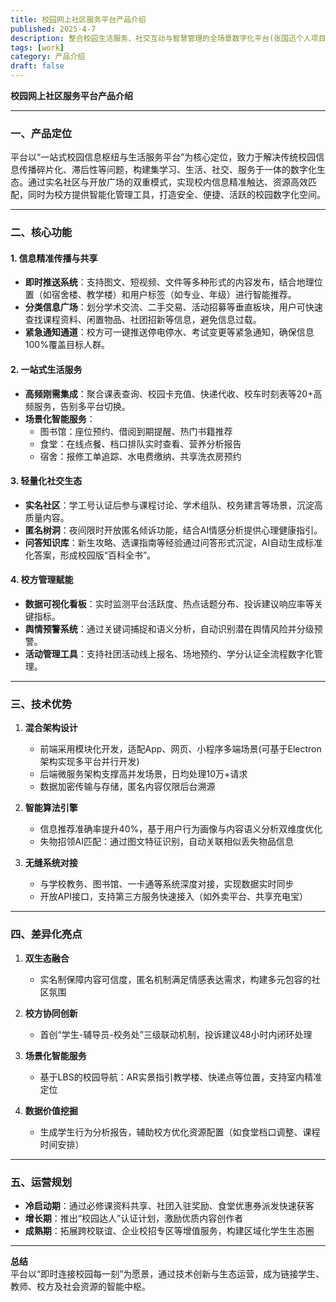 ```yaml
---
title: 校园网上社区服务平台产品介绍
published: 2025-4-7
description: 整合校园生活服务、社交互动与智慧管理的全场景数字化平台(张国迅个人项目作业/创新创业课程)
tags: [work]
category: 产品介绍
draft: false
---
```


**校园网上社区服务平台产品介绍**

---

### **一、产品定位**
平台以“一站式校园信息枢纽与生活服务平台”为核心定位，致力于解决传统校园信息传播碎片化、滞后性等问题，构建集学习、生活、社交、服务于一体的数字化生态。通过实名社区与开放广场的双重模式，实现校内信息精准触达、资源高效匹配，同时为校方提供智能化管理工具，打造安全、便捷、活跃的校园数字化空间。

---

### **二、核心功能**
#### **1. 信息精准传播与共享**
- **即时推送系统**：支持图文、短视频、文件等多种形式的内容发布，结合地理位置（如宿舍楼、教学楼）和用户标签（如专业、年级）进行智能推荐。
- **分类信息广场**：划分学术交流、二手交易、活动招募等垂直板块，用户可快速查找课程资料、闲置物品、社团招新等信息，避免信息过载。
- **紧急通知通道**：校方可一键推送停电停水、考试变更等紧急通知，确保信息100%覆盖目标人群。

#### **2. 一站式生活服务**
- **高频刚需集成**：聚合课表查询、校园卡充值、快递代收、校车时刻表等20+高频服务，告别多平台切换。
- **场景化智能服务**：
    - 图书馆：座位预约、借阅到期提醒、热门书籍推荐
    - 食堂：在线点餐、档口排队实时查看、营养分析报告
    - 宿舍：报修工单追踪、水电费缴纳、共享洗衣房预约

#### **3. 轻量化社交生态**
- **实名社区**：学工号认证后参与课程讨论、学术组队、校务建言等场景，沉淀高质量内容。
- **匿名树洞**：夜间限时开放匿名倾诉功能，结合AI情感分析提供心理健康指引。
- **问答知识库**：新生攻略、选课指南等经验通过问答形式沉淀，AI自动生成标准化答案，形成校园版“百科全书”。

#### **4. 校方管理赋能**
- **数据可视化看板**：实时监测平台活跃度、热点话题分布、投诉建议响应率等关键指标。
- **舆情预警系统**：通过关键词捕捉和语义分析，自动识别潜在舆情风险并分级预警。
- **活动管理工具**：支持社团活动线上报名、场地预约、学分认证全流程数字化管理。

---

### **三、技术优势**
1. **混合架构设计**
    - 前端采用模块化开发，适配App、网页、小程序多端场景(可基于Electron架构实现多平台并行开发)
    - 后端微服务架构支撑高并发场景，日均处理10万+请求
    - 数据加密传输与存储，匿名内容仅限后台溯源

2. **智能算法引擎**
    - 信息推荐准确率提升40%，基于用户行为画像与内容语义分析双维度优化
    - 失物招领AI匹配：通过图文特征识别，自动关联相似丢失物品信息

3. **无缝系统对接**
    - 与学校教务、图书馆、一卡通等系统深度对接，实现数据实时同步
    - 开放API接口，支持第三方服务快速接入（如外卖平台、共享充电宝）

---

### **四、差异化亮点**
1. **双生态融合**
    - 实名制保障内容可信度，匿名机制满足情感表达需求，构建多元包容的社区氛围

2. **校方协同创新**
    - 首创“学生-辅导员-校务处”三级联动机制，投诉建议48小时内闭环处理

3. **场景化智能服务**
    - 基于LBS的校园导航：AR实景指引教学楼、快递点等位置，支持室内精准定位

4. **数据价值挖掘**
    - 生成学生行为分析报告，辅助校方优化资源配置（如食堂档口调整、课程时间安排）

---

### **五、运营规划**
- **冷启动期**：通过必修课资料共享、社团入驻奖励、食堂优惠券派发快速获客
- **增长期**：推出“校园达人”认证计划，激励优质内容创作者
- **成熟期**：拓展跨校联谊、企业校招专区等增值服务，构建区域化学生生态圈

---

**总结**  
平台以“即时连接校园每一刻”为愿景，通过技术创新与生态运营，成为链接学生、教师、校方及社会资源的智能中枢。

